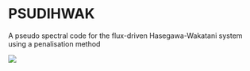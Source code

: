 # PSUDIHWAK
A pseudo spectral code for the flux-driven Hasegawa-Wakatani system using a penalisation method

<img src="https://github.com/piergui/fd_hwak/blob/main/outfdC0.05_32pi_1024x1024_kapl5.0.gif"/>

